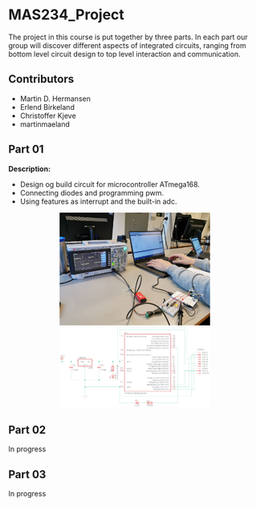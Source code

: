 # MAS234_Project
The project in this course is put together by three parts. In each part our group will discover different aspects of integrated circuits, ranging from bottom level circuit design to top level interaction and communication.

## Contributors
- Martin D. Hermansen
- Erlend Birkeland
- Christoffer Kjeve
- martinmaeland

## Part 01
**Description:** 
- Design og build circuit for microcontroller ATmega168. 
- Connecting diodes and programming pwm. 
- Using features as interrupt and the built-in adc.

<p align="center" float="left">
<img src="https://github.com/martinmaeland/MAS234_Project/blob/master/media/part01/Oscilloscope.jpg" alt="" width="300">
<img src="https://github.com/martinmaeland/MAS234_Project/blob/master/media/part01/task5.png" alt="" width="300">
 </p>

## Part 02
In progress

## Part 03
In progress
